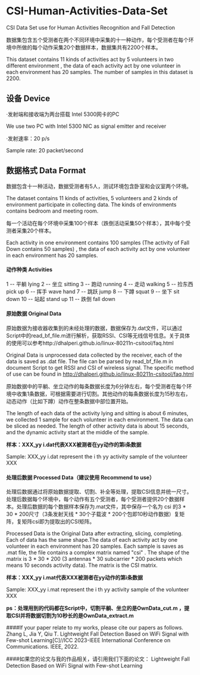 # CSI-Human-Activities-Data-Set
CSI Data Set use for Human Activities Recognition and Fall Detection


数据集包含五个受测者在两个不同环境中采集的十一种动作，每个受测者在每个环境中所做的每个动作采集20个数据样本，数据集共有2200个样本。

This dataset contains 11 kinds of activities act by 5 volunteers in two different environment , the data of each activity act by one volunteer in each environment has 20 samples. The number of samples in this dataset is 2200.



## 设备  Device

·发射端和接收端为两台搭载 Intel 5300网卡的PC

We use two PC with Intel 5300 NIC as signal emitter and receiver

·发射速率：20 p/s

Sample rate: 20 packet/second



## 数据格式  Data Format

数据包含十一种活动，数据受测者有5人，测试环境包含卧室和会议室两个环境。

The dataset contains 11 kinds of activities, 5 volunteers and 2 kinds of environment participate in collecting data. The kinds of environments contains bedroom and meeting room.

每一个活动在每个环境中采集100个样本（跌倒活动采集50个样本），其中每个受测者采集20个样本。

Each activity in one environment contains 100 samples (The activity of Fall Down contains 50 samples) , the data of each activity act by one volunteer in each environment has 20 samples. 

#### 动作种类  Activities

1   --  平躺		lying
2   --  坐立		sitting
3   --  跑动		running
4   --  走动		walking
5   --  捡东西	pick up
6   --  挥手		wave hand
7   --  跳跃		jump
8   --  下蹲		squat
9   --  坐下		sit down
10 --  站起		stand up
11 --  跌倒		fall down



#### 原始数据   Original Data

原始数据为接收器收集到的未经处理的数据，数据保存为.dat文件，可以通过Script中的read_bf_file.m进行解析，获取RSSI、CSI等无线信号信息。关于具体的使用可以参考http://dhalperi.github.io/linux-80211n-csitool/faq.html

Original Data is unprocessed data collected by the receiver, each of the data is saved as  .dat  file. The file can be parsed by  read_bf_file.m  in document Script to get RSSI and CSI of wireless signal. The specific method of use can be found in http://dhalperi.github.io/linux-80211n-csitool/faq.html

原始数据中的平躺、坐立动作的每条数据长度为6分钟左右，每个受测者在每个环境中收集1条数据，可根据需要进行切割。其他动作的每条数据长度为15秒左右，动态动作（比如下蹲）动作在整条数据中部位置开始。

The length of each data of the activity lying and sitting is about 6 minutes, we collected 1 sample for each volunteer in each environment. The data can be sliced as needed. The length of other activity data is about 15 seconds, and the dynamic activity start at the middle of the sample.  

**样本：XXX_yy i.dat代表XXX被测者在yy动作的第i条数据**	

Sample:  XXX_yy i.dat  represent the i th	yy activity sample of the volunteer XXX	



#### 处理后数据   Processed Data（建议使用  Recommend to use）

处理后数据通过将原始数据提取、切割、补全等处理，提取CSI信息并统一尺寸。处理后数据每个环境中，每个动作有五个受测者，每个受测者提供20个数据样本。处理后数据的每个数据样本保存为.mat文件，其中保存一个名为 csi 的3 * 30 * 200尺寸（3条发射天线 * 30个子载波 * 200个包即10秒动作数据）复矩阵，复矩阵csi即为提取出的CSI矩阵。

 Processed Data is the Original Data after extracting, slicing, completing. Each of data has the same shape.The data of each activity act by one volunteer in each environment has 20 samples. Each sample is saves as  .mat  file, the file contains a complex matrix named "csi" . The shape of the matrix is 3 * 30 * 200 (3 antennas * 30 subcarrier * 200 packets which means 10 seconds activity data). The matrix is the CSI matrix.

**样本：XXX_yy i.mat代表XXX被测者在yy动作的第i条数据**

Sample:  XXX_yy i.mat  represent the i th	yy activity sample of the volunteer XXX

**ps：处理用到的代码都在Script中，切割平躺、坐立的是OwnData_cut.m ，提取CSI并将数据切割为10秒长的是OwnData_extract.m**


####If your paper relate to my works, please cite our papers as follows.
Zhang L, Jia Y, Qiu T. Lightweight Fall Detection Based on WiFi Signal with Few-shot Learning[C]//ICC 2023-IEEE International Conference on Communications. IEEE, 2022.

####如果您的论文与我的作品相关，请引用我们下面的论文：
Lightweight Fall Detection Based on WiFi Signal with Few-shot Learning
